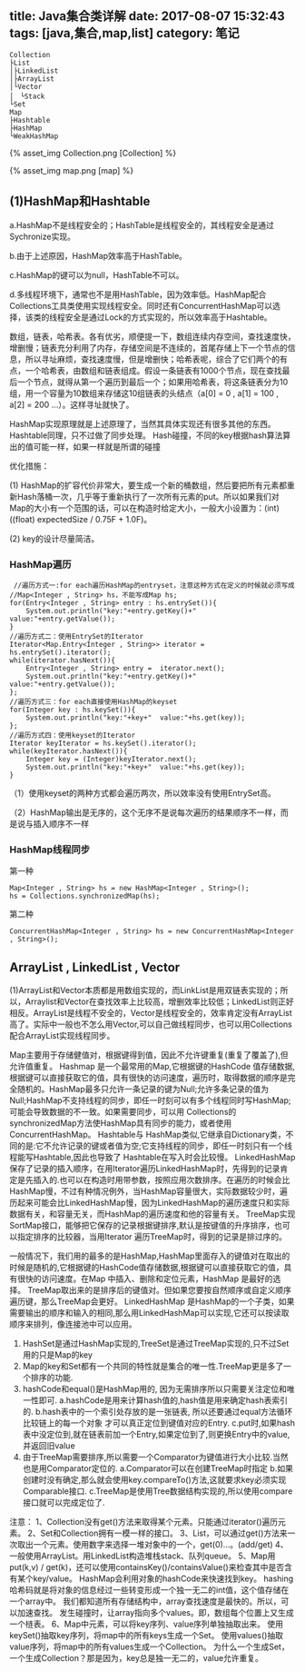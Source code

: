 title: Java集合类详解
date: 2017-08-07 15:32:43
tags: [java,集合,map,list]
category: 笔记
---
```
Collection
├List
│├LinkedList
│├ArrayList
│└Vector
│　└Stack
└Set
Map
├Hashtable
├HashMap
└WeakHashMap 

```
{% asset_img Collection.png [Collection] %}

{% asset_img map.png [map] %}

## (1)HashMap和Hashtable
a.HashMap不是线程安全的；HashTable是线程安全的，其线程安全是通过Sychronize实现。

b.由于上述原因，HashMap效率高于HashTable。

c.HashMap的键可以为null，HashTable不可以。

d.多线程环境下，通常也不是用HashTable，因为效率低。HashMap配合Collections工具类使用实现线程安全。同时还有ConcurrentHashMap可以选择，该类的线程安全是通过Lock的方式实现的，所以效率高于Hashtable。

数组，链表，哈希表。各有优劣，顺便提一下，数组连续内存空间，查找速度快，增删慢；链表充分利用了内存，存储空间是不连续的，首尾存储上下一个节点的信息，所以寻址麻烦，查找速度慢，但是增删快；哈希表呢，综合了它们两个的有点，一个哈希表，由数组和链表组成。假设一条链表有1000个节点，现在查找最后一个节点，就得从第一个遍历到最后一个；如果用哈希表，将这条链表分为10组，用一个容量为10数组来存储这10组链表的头结点（a[0] = 0 , a[1] = 100 , a[2] = 200 …）。这样寻址就快了。

HashMap实现原理就是上述原理了，当然其具体实现还有很多其他的东西。Hashtable同理，只不过做了同步处理。
Hash碰撞，不同的key根据hash算法算出的值可能一样，如果一样就是所谓的碰撞

优化措施：

(1) HashMap的扩容代价非常大，要生成一个新的桶数组，然后要把所有元素都重新Hash落桶一次，几乎等于重新执行了一次所有元素的put。所以如果我们对Map的大小有一个范围的话，可以在构造时给定大小，一般大小设置为：(int) ((float) expectedSize / 0.75F + 1.0F)。

(2) key的设计尽量简洁。

### HashMap遍历
```
 //遍历方式一:for each遍历HashMap的entryset，注意这种方式在定义的时候就必须写成
//Map<Integer , String> hs，不能写成Map hs;
for(Entry<Integer , String> entry : hs.entrySet()){
    System.out.println("key:"+entry.getKey()+"  value:"+entry.getValue());
}
//遍历方式二：使用EntrySet的Iterator
Iterator<Map.Entry<Integer , String>> iterator = hs.entrySet().iterator();
while(iterator.hasNext()){
    Entry<Integer , String> entry =  iterator.next();
    System.out.println("key:"+entry.getKey()+"  value:"+entry.getValue());
};
//遍历方式三：for each直接使用HashMap的keyset
for(Integer key : hs.keySet()){
    System.out.println("key:"+key+"  value:"+hs.get(key));
};
//遍历方式四：使用keyset的Iterator
Iterator keyIterator = hs.keySet().iterator();
while(keyIterator.hasNext()){
    Integer key = (Integer)keyIterator.next();
    System.out.println("key:"+key+"  value:"+hs.get(key));
} 
```
（1）使用keyset的两种方式都会遍历两次，所以效率没有使用EntrySet高。

（2）HashMap输出是无序的，这个无序不是说每次遍历的结果顺序不一样，而是说与插入顺序不一样

### HashMap线程同步
第一种

```
Map<Integer , String> hs = new HashMap<Integer , String>();
hs = Collections.synchronizedMap(hs);
```

第二种 

```
ConcurrentHashMap<Integer , String> hs = new ConcurrentHashMap<Integer , String>();
```

## ArrayList , LinkedList , Vector
(1)ArrayList和Vector本质都是用数组实现的，而LinkList是用双链表实现的；所以，Arraylist和Vector在查找效率上比较高，增删效率比较低；LinkedList则正好相反。ArrayList是线程不安全的，Vector是线程安全的，效率肯定没有ArrayList高了。实际中一般也不怎么用Vector,可以自己做线程同步，也可以用Collections配合ArrayList实现线程同步。


Map主要用于存储健值对，根据键得到值，因此不允许键重复(重复了覆盖了),但允许值重复。
Hashmap 是一个最常用的Map,它根据键的HashCode 值存储数据,根据键可以直接获取它的值，具有很快的访问速度，遍历时，取得数据的顺序是完全随机的。HashMap最多只允许一条记录的键为Null;允许多条记录的值为 Null;HashMap不支持线程的同步，即任一时刻可以有多个线程同时写HashMap;可能会导致数据的不一致。如果需要同步，可以用 Collections的synchronizedMap方法使HashMap具有同步的能力，或者使用ConcurrentHashMap。
Hashtable与 HashMap类似,它继承自Dictionary类，不同的是:它不允许记录的键或者值为空;它支持线程的同步，即任一时刻只有一个线程能写Hashtable,因此也导致了 Hashtable在写入时会比较慢。
LinkedHashMap保存了记录的插入顺序，在用Iterator遍历LinkedHashMap时，先得到的记录肯定是先插入的.也可以在构造时用带参数，按照应用次数排序。在遍历的时候会比HashMap慢，不过有种情况例外，当HashMap容量很大，实际数据较少时，遍历起来可能会比LinkedHashMap慢，因为LinkedHashMap的遍历速度只和实际数据有关，和容量无关，而HashMap的遍历速度和他的容量有关。
TreeMap实现SortMap接口，能够把它保存的记录根据键排序,默认是按键值的升序排序，也可以指定排序的比较器，当用Iterator 遍历TreeMap时，得到的记录是排过序的。

一般情况下，我们用的最多的是HashMap,HashMap里面存入的键值对在取出的时候是随机的,它根据键的HashCode值存储数据,根据键可以直接获取它的值，具有很快的访问速度。在Map 中插入、删除和定位元素，HashMap 是最好的选择。
TreeMap取出来的是排序后的键值对。但如果您要按自然顺序或自定义顺序遍历键，那么TreeMap会更好。
LinkedHashMap 是HashMap的一个子类，如果需要输出的顺序和输入的相同,那么用LinkedHashMap可以实现,它还可以按读取顺序来排列，像连接池中可以应用。

 

 

1. HashSet是通过HashMap实现的,TreeSet是通过TreeMap实现的,只不过Set用的只是Map的key
2. Map的key和Set都有一个共同的特性就是集合的唯一性.TreeMap更是多了一个排序的功能.
3. hashCode和equal()是HashMap用的, 因为无需排序所以只需要关注定位和唯一性即可.
   a.hashCode是用来计算hash值的,hash值是用来确定hash表索引的.
   b.hash表中的一个索引处存放的是一张链表, 所以还要通过equal方法循环比较链上的每一个对象
       才可以真正定位到键值对应的Entry.
   c.put时,如果hash表中没定位到,就在链表前加一个Entry,如果定位到了,则更换Entry中的value,并返回旧value
4. 由于TreeMap需要排序,所以需要一个Comparator为键值进行大小比较.当然也是用Comparator定位的.
   a.Comparator可以在创建TreeMap时指定
   b.如果创建时没有确定,那么就会使用key.compareTo()方法,这就要求key必须实现Comparable接口.
   c.TreeMap是使用Tree数据结构实现的,所以使用compare接口就可以完成定位了.

 

 

注意： 
1、Collection没有get()方法来取得某个元素。只能通过iterator()遍历元素。 
2、Set和Collection拥有一模一样的接口。 
3、List，可以通过get()方法来一次取出一个元素。使用数字来选择一堆对象中的一个，get(0)...。(add/get) 
4、一般使用ArrayList。用LinkedList构造堆栈stack、队列queue。 
5、Map用 put(k,v) / get(k)，还可以使用containsKey()/containsValue()来检查其中是否含有某个key/value。 
   HashMap会利用对象的hashCode来快速找到key。
   hashing 哈希码就是将对象的信息经过一些转变形成一个独一无二的int值，这个值存储在一个array中。
   我们都知道所有存储结构中，array查找速度是最快的。所以，可以加速查找。
   发生碰撞时，让array指向多个values。即，数组每个位置上又生成一个梿表。
6、Map中元素，可以将key序列、value序列单独抽取出来。 
使用keySet()抽取key序列，将map中的所有keys生成一个Set。 
使用values()抽取value序列，将map中的所有values生成一个Collection。 
为什么一个生成Set，一个生成Collection？那是因为，key总是独一无二的，value允许重复。


